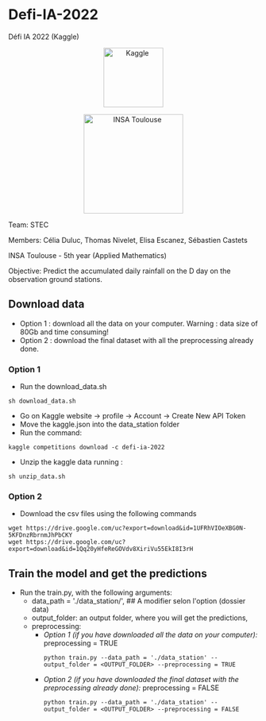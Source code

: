 # Defi-IA-2022
Défi IA 2022 (Kaggle)

<a href="https://www.kaggle.com/c/defi-ia-2022" title = "Defi-IA 2022">
<p align="center">
  <img src="https://upload.wikimedia.org/wikipedia/commons/7/7c/Kaggle_logo.png" width="120" alt="Kaggle">
</p>
</a>

<a href="http://www.insa-toulouse.fr/" title = "INSA Toulouse">
<p align="center">
  <img src="https://jpo.insa-toulouse.fr/wp-content/uploads/2020/11/Logo_INSAToulouse-quadri.png" width="200" alt="INSA Toulouse">
</p>
</a>

Team: STEC

Members: Célia Duluc, Thomas Nivelet, Elisa Escanez, Sébastien Castets

INSA Toulouse - 5th year (Applied Mathematics)

Objective: Predict the accumulated daily rainfall on the D day on the observation ground stations.


## Download data

- Option 1 : download all the data on your computer. Warning : data size of 80Gb and time consuming!
- Option 2 : download the final dataset with all the preprocessing already done. 

### Option 1
- Run the download_data.sh 

```
sh download_data.sh
```
- Go on Kaggle website -> profile -> Account -> Create New API Token
- Move the kaggle.json into the data_station folder
- Run the command:

```
kaggle competitions download -c defi-ia-2022
```
- Unzip the kaggle data running :
```
sh unzip_data.sh
```
### Option 2

- Download the csv files using the following commands
```
wget https://drive.google.com/uc?export=download&id=1UFRhVIOeXBG0N-5KFDnzRbrnmJhPbCKY
wget https://drive.google.com/uc?export=download&id=1Qq20yHfeReGOVdv8XiriVu55EkI8I3rH
```

## Train the model and get the predictions

- Run the train.py, with the following arguments: 
  - data_path = './data_station/', ## A modifier selon l'option (dossier data) 
  - output_folder: an output folder, where you will get the predictions,
  - preprocessing:
    - *Option 1 (if you have downloaded all the data on your computer):* preprocessing = TRUE
      ```
      python train.py --data_path = './data_station' --output_folder = <OUTPUT_FOLDER> --preprocessing = TRUE
      ```
    - *Option 2 (if you have downloaded the final dataset with the preprocessing already done):* preprocessing = FALSE
      ```
      python train.py --data_path = './data_station' --output_folder = <OUTPUT_FOLDER> --preprocessing = FALSE
      ```


